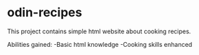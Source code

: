 # odin-recipes
This project contains simple html website about cooking recipes.

Abilities gained:
-Basic html knowledge
-Cooking skills enhanced